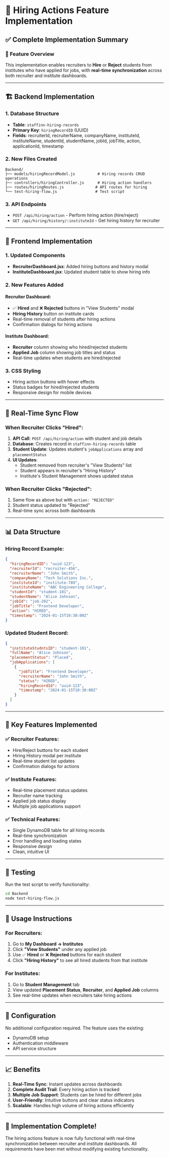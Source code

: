 # 📌 Hiring Actions Feature Implementation

## ✅ Complete Implementation Summary

### 🎯 Feature Overview
This implementation enables recruiters to **Hire** or **Reject** students from institutes who have applied for jobs, with **real-time synchronization** across both recruiter and institute dashboards.

---

## 🏗️ Backend Implementation

### 1. **Database Structure**
- **Table**: `staffinn-hiring-records`
- **Primary Key**: `hiringRecordID` (UUID)
- **Fields**: recruiterId, recruiterName, companyName, instituteId, instituteName, studentId, studentName, jobId, jobTitle, action, applicationId, timestamp

### 2. **New Files Created**
```
Backend/
├── models/hiringRecordModel.js          # Hiring records CRUD operations
├── controllers/hiringController.js      # Hiring action handlers
├── routes/hiringRoutes.js              # API routes for hiring
└── test-hiring-flow.js                 # Test script
```

### 3. **API Endpoints**
- `POST /api/hiring/action` - Perform hiring action (hire/reject)
- `GET /api/hiring/history/:instituteId` - Get hiring history for recruiter

---

## 🎨 Frontend Implementation

### 1. **Updated Components**
- **RecruiterDashboard.jsx**: Added hiring buttons and history modal
- **InstituteDashboard.jsx**: Updated student table to show hiring info

### 2. **New Features Added**

#### **Recruiter Dashboard**:
- ✅ **Hired** and ❌ **Rejected** buttons in "View Students" modal
- **Hiring History** button on institute cards
- Real-time removal of students after hiring actions
- Confirmation dialogs for hiring actions

#### **Institute Dashboard**:
- **Recruiter** column showing who hired/rejected students
- **Applied Job** column showing job titles and status
- Real-time updates when students are hired/rejected

### 3. **CSS Styling**
- Hiring action buttons with hover effects
- Status badges for hired/rejected students
- Responsive design for mobile devices

---

## 🔄 Real-Time Sync Flow

### When Recruiter Clicks "Hired":
1. **API Call**: `POST /api/hiring/action` with student and job details
2. **Database**: Creates record in `staffinn-hiring-records` table
3. **Student Update**: Updates student's `jobApplications` array and `placementStatus`
4. **UI Updates**:
   - Student removed from recruiter's "View Students" list
   - Student appears in recruiter's "Hiring History"
   - Institute's Student Management shows updated status

### When Recruiter Clicks "Rejected":
1. Same flow as above but with `action: "REJECTED"`
2. Student status updated to "Rejected"
3. Real-time sync across both dashboards

---

## 📊 Data Structure

### Hiring Record Example:
```json
{
  "hiringRecordID": "uuid-123",
  "recruiterId": "recruiter-456",
  "recruiterName": "John Smith",
  "companyName": "Tech Solutions Inc.",
  "instituteId": "institute-789",
  "instituteName": "ABC Engineering College",
  "studentId": "student-101",
  "studentName": "Alice Johnson",
  "jobId": "job-202",
  "jobTitle": "Frontend Developer",
  "action": "HIRED",
  "timestamp": "2024-01-15T10:30:00Z"
}
```

### Updated Student Record:
```json
{
  "instituteStudntsID": "student-101",
  "fullName": "Alice Johnson",
  "placementStatus": "Placed",
  "jobApplications": [
    {
      "jobTitle": "Frontend Developer",
      "recruiterName": "John Smith",
      "status": "HIRED",
      "hiringRecordId": "uuid-123",
      "timestamp": "2024-01-15T10:30:00Z"
    }
  ]
}
```

---

## 🚀 Key Features Implemented

### ✅ **Recruiter Features**:
- Hire/Reject buttons for each student
- Hiring History modal per institute
- Real-time student list updates
- Confirmation dialogs for actions

### ✅ **Institute Features**:
- Real-time placement status updates
- Recruiter name tracking
- Applied job status display
- Multiple job applications support

### ✅ **Technical Features**:
- Single DynamoDB table for all hiring records
- Real-time synchronization
- Error handling and loading states
- Responsive design
- Clean, intuitive UI

---

## 🧪 Testing

Run the test script to verify functionality:
```bash
cd Backend
node test-hiring-flow.js
```

---

## 🎯 Usage Instructions

### For Recruiters:
1. Go to **My Dashboard → Institutes**
2. Click **"View Students"** under any applied job
3. Use ✅ **Hired** or ❌ **Rejected** buttons for each student
4. Click **"Hiring History"** to see all hired students from that institute

### For Institutes:
1. Go to **Student Management** tab
2. View updated **Placement Status**, **Recruiter**, and **Applied Job** columns
3. See real-time updates when recruiters take hiring actions

---

## 🔧 Configuration

No additional configuration required. The feature uses the existing:
- DynamoDB setup
- Authentication middleware
- API service structure

---

## 📈 Benefits

1. **Real-Time Sync**: Instant updates across dashboards
2. **Complete Audit Trail**: Every hiring action is tracked
3. **Multiple Job Support**: Students can be hired for different jobs
4. **User-Friendly**: Intuitive buttons and clear status indicators
5. **Scalable**: Handles high volume of hiring actions efficiently

---

## 🎉 Implementation Complete!

The hiring actions feature is now fully functional with real-time synchronization between recruiter and institute dashboards. All requirements have been met without modifying existing functionality.